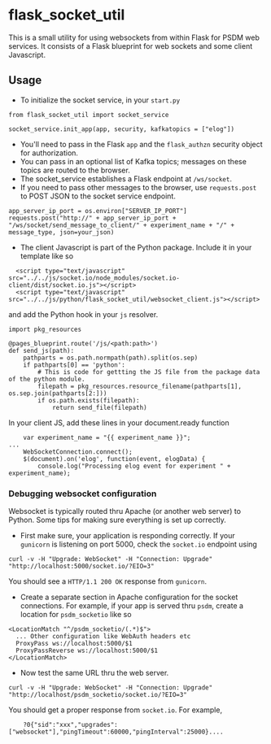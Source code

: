 # flask_socket_util
This is a small utility for using websockets from within Flask for PSDM web services.
It consists of a Flask blueprint for web sockets and some client Javascript.

## Usage
- To initialize the socket service, in your `start.py`
```
from flask_socket_util import socket_service

socket_service.init_app(app, security, kafkatopics = ["elog"])
```
  - You'll need to pass in the Flask `app` and the `flask_authzn` security object for authorization.
  - You can pass in an optional list of Kafka topics; messages on these topics are routed to the browser.
  - The socket_service establishes a Flask endpoint at `/ws/socket`.
  - If you need to pass other messages to the browser, use `requests.post` to POST JSON to the socket service endpoint.
```
app_server_ip_port = os.environ["SERVER_IP_PORT"]
requests.post("http://" + app_server_ip_port + "/ws/socket/send_message_to_client/" + experiment_name + "/" + message_type, json=your_json)
``` 
- The client Javascript is part of the Python package. Include it in your template like so
```
  <script type="text/javascript" src="../../js/socket.io/node_modules/socket.io-client/dist/socket.io.js"></script>
  <script type="text/javascript" src="../../js/python/flask_socket_util/websocket_client.js"></script>
```
and add the Python hook in your `js` resolver.
```
import pkg_resources

@pages_blueprint.route('/js/<path:path>')
def send_js(path):
	pathparts = os.path.normpath(path).split(os.sep)
	if pathparts[0] == 'python':
	    # This is code for gettting the JS file from the package data of the python module.
	    filepath = pkg_resources.resource_filename(pathparts[1], os.sep.join(pathparts[2:]))
	    if os.path.exists(filepath):
	        return send_file(filepath)

```

In your client JS, add these lines in your document.ready function
```
    var experiment_name = "{{ experiment_name }}";
...
    WebSocketConnection.connect();
    $(document).on('elog', function(event, elogData) {
    	console.log("Processing elog event for experiment " + experiment_name);

```


### Debugging websocket configuration
Websocket is typically routed thru Apache (or another web server) to Python.
Some tips for making sure everything is set up correctly.
- First make sure, your application is responding correctly. If your `gunicorn` is listening on port 5000, check the `socket.io` endpoint using
```
curl -v -H "Upgrade: WebSocket" -H "Connection: Upgrade" "http://localhost:5000/socket.io/?EIO=3"
```
You should see a `HTTP/1.1 200 OK` response from `gunicorn`.
- Create a separate section in Apache configuration for the socket connections. For example, if your app is served thru `psdm`, create a location for `psdm_socketio` like so
```
<LocationMatch "^/psdm_socketio/(.*)$">
  ... Other configuration like WebAuth headers etc
  ProxyPass ws://localhost:5000/$1
  ProxyPassReverse ws://localhost:5000/$1
</LocationMatch>

```
- Now test the same URL thru the web server.
```
curl -v -H "Upgrade: WebSocket" -H "Connection: Upgrade" "http://localhost/psdm_socketio/socket.io/?EIO=3"
```
You should get a proper response from `socket.io`. For example,
```
	?0{"sid":"xxx","upgrades":["websocket"],"pingTimeout":60000,"pingInterval":25000}....
```
